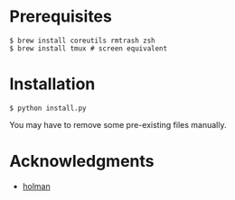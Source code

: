 Prerequisites
=============

    $ brew install coreutils rmtrash zsh
    $ brew install tmux # screen equivalent

Installation
============

    $ python install.py

You may have to remove some pre-existing files manually.

Acknowledgments
===============

* [holman](https://github.com/holman/dotfiles)
